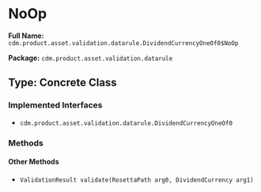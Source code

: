 # NoOp

**Full Name:** `cdm.product.asset.validation.datarule.DividendCurrencyOneOf0$NoOp`

**Package:** `cdm.product.asset.validation.datarule`

## Type: Concrete Class

### Implemented Interfaces

- `cdm.product.asset.validation.datarule.DividendCurrencyOneOf0`

### Methods

#### Other Methods

- `ValidationResult validate(RosettaPath arg0, DividendCurrency arg1)`

